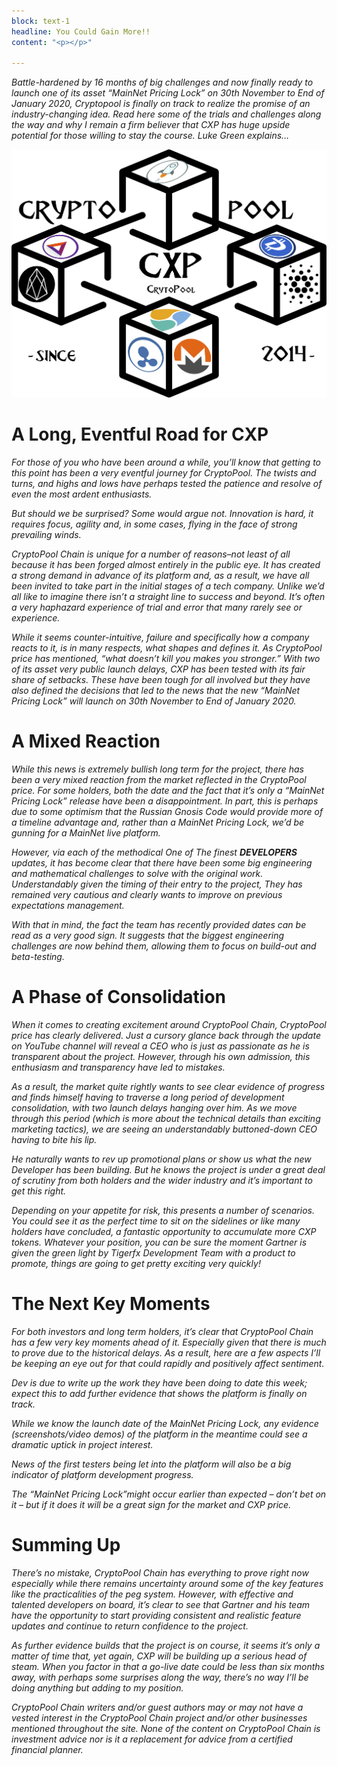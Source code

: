 ```yaml
---
block: text-1
headline: You Could Gain More!!
content: "<p></p>"

---
```

_Battle-hardened by 16 months of big challenges and now finally ready to launch one of its asset “MainNet Pricing Lock” on 30th November to End of January 2020, Cryptopool is finally on track to realize the promise of an industry-changing idea. Read here some of the trials and challenges along the way and why I remain a firm believer that CXP has huge upside potential for those willing to stay the course. Luke Green explains…_

_![](/uploads/2019/09/17/BLOCKCHAIN.png)_

# A Long, Eventful Road for CXP

_For those of you who have been around a while, you’ll know that getting to this point has been a very eventful journey for CryptoPool. The twists and turns, and highs and lows have perhaps tested the patience and resolve of even the most ardent enthusiasts._

_But should we be surprised? Some would argue not. Innovation is hard, it requires focus, agility and, in some cases, flying in the face of strong prevailing winds._

_CryptoPool Chain is unique for a number of reasons–not least of all because it has been forged almost entirely in the public eye. It has created a strong demand in advance of its platform and, as a result, we have all been invited to take part in the initial stages of a tech company. Unlike we’d all like to imagine there isn’t a straight line to success and beyond. It’s often a very haphazard experience of trial and error that many rarely see or experience._

_While it seems counter-intuitive, failure and specifically how a company reacts to it, is in many respects, what shapes and defines it. As CryptoPool price has mentioned, “what doesn’t kill you makes you stronger.” With two of its asset very public launch delays, CXP has been tested with its fair share of setbacks. These have been tough for all involved but they have also defined the decisions that led to the news that the new “MainNet Pricing Lock” will launch on 30th November to End of January 2020._

# A Mixed Reaction

_While this news is extremely bullish long term for the project, there has been a very mixed reaction from the market reflected in the CryptoPool price. For some holders, both the date and the fact that it’s only a “MainNet Pricing Lock” release have been a disappointment. In part, this is perhaps due to some optimism that the Russian Gnosis Code would provide more of a timeline advantage and, rather than a MainNet Pricing Lock, we’d be gunning for a MainNet live platform._

_However, via each of the methodical One of The finest **DEVELOPERS** updates, it has become clear that there have been some big engineering and mathematical challenges to solve with the original work. Understandably given the timing of their entry to the project, They has remained very cautious and clearly wants to improve on previous expectations management._

_With that in mind, the fact the team has recently provided dates can be read as a very good sign. It suggests that the biggest engineering challenges are now behind them, allowing them to focus on build-out and beta-testing._

# A Phase of Consolidation

_When it comes to creating excitement around CryptoPool Chain, CryptoPool price has clearly delivered. Just a cursory glance back through the update on YouTube channel will reveal a CEO who is just as passionate as he is transparent about the project. However, through his own admission, this enthusiasm and transparency have led to mistakes._

_As a result, the market quite rightly wants to see clear evidence of progress and finds himself having to traverse a long period of development consolidation, with two launch delays hanging over him. As we move through this period (which is more about the technical details than exciting marketing tactics), we are seeing an understandably buttoned-down CEO having to bite his lip._

_He naturally wants to rev up promotional plans or show us what the new Developer has been building. But he knows the project is under a great deal of scrutiny from both holders and the wider industry and it’s important to get this right._

_Depending on your appetite for risk, this presents a number of scenarios. You could see it as the perfect time to sit on the sidelines or like many holders have concluded, a fantastic opportunity to accumulate more CXP tokens. Whatever your position, you can be sure the moment Gartner is given the green light by Tigerfx Development Team with a product to promote, things are going to get pretty exciting very quickly!_

# The Next Key Moments

_For both investors and long term holders, it’s clear that CryptoPool Chain has a few very key moments ahead of it. Especially given that there is much to prove due to the historical delays. As a result, here are a few aspects I’ll be keeping an eye out for that could rapidly and positively affect sentiment._

_Dev is due to write up the work they have been doing to date this week; expect this to add further evidence that shows the platform is finally on track._

_While we know the launch date of the MainNet Pricing Lock, any evidence (screenshots/video demos) of the platform in the meantime could see a dramatic uptick in project interest._

_News of the first testers being let into the platform will also be a big indicator of platform development progress._

_The “MainNet Pricing Lock”might occur earlier than expected – don’t bet on it – but if it does it will be a great sign for the market and CXP price._

# Summing Up

_There’s no mistake, CryptoPool Chain has everything to prove right now especially while there remains uncertainty around some of the key features like the practicalities of the peg system. However, with effective and talented developers on board, it’s clear to see that Gartner and his team have the opportunity to start providing consistent and realistic feature updates and continue to return confidence to the project._

_As further evidence builds that the project is on course, it seems it’s only a matter of time that, yet again, CXP will be building up a serious head of steam. When you factor in that a go-live date could be less than six months away, with perhaps some surprises along the way, there’s no way I’ll be doing anything but adding to my position._

_CryptoPool Chain writers and/or guest authors may or may not have a vested interest in the CryptoPool Chain project and/or other businesses mentioned throughout the site. None of the content on CryptoPool Chain is investment advice nor is it a replacement for advice from a certified financial planner._